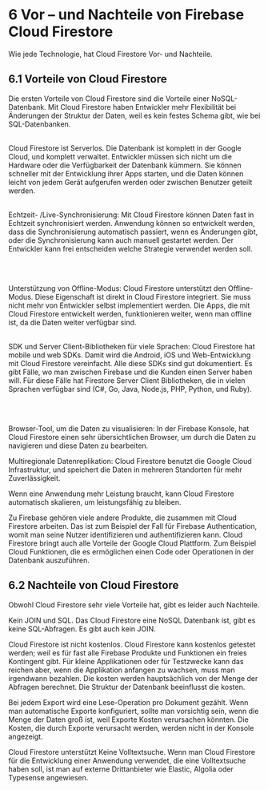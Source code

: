 # 6	Vor – und Nachteile von Firebase Cloud Firestore

Wie jede Technologie, hat Cloud Firestore Vor- und Nachteile.

## 6.1	Vorteile von Cloud Firestore

Die ersten Vorteile von Cloud Firestore sind die Vorteile einer NoSQL-Datenbank. Mit Cloud Firestore haben Entwickler mehr Flexibilität bei Änderungen der Struktur der Daten, weil es kein festes Schema gibt, wie bei SQL-Datenbanken.
<br><br>

Cloud Firestore ist Serverlos. Die Datenbank ist komplett in der Google Cloud, und komplett verwaltet. Entwickler müssen sich nicht um die Hardware oder die Verfügbarkeit der Datenbank kümmern. Sie können schneller mit der Entwicklung ihrer Apps starten, und die Daten können leicht von jedem Gerät aufgerufen werden oder zwischen Benutzer geteilt werden.
<br><br>

Echtzeit- /Live-Synchronisierung: Mit Cloud Firestore können Daten fast in Echtzeit synchronisiert werden. Anwendung können so entwickelt werden, dass die Synchronisierung automatisch passiert, wenn es Änderungen gibt, oder die Synchronisierung kann auch manuell gestartet werden. Der Entwickler kann frei entscheiden welche Strategie verwendet werden soll.

<br><br>

Unterstützung von Offline-Modus: Cloud Firestore unterstützt den Offline-Modus. Diese Eigenschaft ist direkt in Cloud Firestore integriert. Sie muss nicht mehr von Entwickler selbst implementiert werden. Die Apps, die mit Cloud Firestore entwickelt werden, funktionieren weiter, wenn man offline ist, da die Daten weiter verfügbar sind.
<br><br>

SDK und Server Client-Bibliotheken für viele Sprachen: Cloud Firestore hat mobile und web SDKs. Damit wird die Android, iOS und Web-Entwicklung mit Cloud Firestore vereinfacht. Alle diese SDKs sind gut dokumentiert. Es gibt Fälle, wo man zwischen Firebase und die Kunden einen Server haben will. Für diese Fälle hat Firestore Server Client Bibliotheken, die in vielen Sprachen verfügbar sind (C#, Go, Java, Node.js, PHP, Python, und Ruby).

<br><br>

Browser-Tool, um die Daten zu visualisieren: In der Firebase Konsole, hat Cloud Firestore einen sehr übersichtlichen Browser, um durch die Daten zu navigieren und diese Daten zu bearbeiten.

Multiregionale Datenreplikation: Cloud Firestore benutzt die Google Cloud Infrastruktur, und speichert die Daten in mehreren Standorten für mehr Zuverlässigkeit.

Wenn eine Anwendung mehr Leistung braucht, kann Cloud Firestore automatisch skalieren, um leistungsfähig zu bleiben.

Zu Firebase gehören viele andere Produkte, die zusammen mit Cloud Firestore arbeiten. Das ist zum Beispiel der Fall für Firebase Authentication, womit man seine Nutzer identifizieren und authentifizieren kann. Cloud Firestore bringt auch alle Vorteile der Google Cloud Plattform. Zum Beispiel Cloud Funktionen, die es ermöglichen einen Code oder Operationen in der Datenbank auszuführen.


## 6.2	Nachteile von Cloud Firestore


Obwohl Cloud Firestore sehr viele Vorteile hat, gibt es leider auch Nachteile.

Kein JOIN und SQL. Das Cloud Firestore eine NoSQL Datenbank ist, gibt es keine SQL-Abfragen. Es gibt auch kein JOIN.

Cloud Firestore ist nicht kostenlos. Cloud Firestore kann kostenlos getestet werden; weil es für fast alle Firebase Produkte und Funktionen ein freies Kontingent gibt. Für kleine Applikationen oder für Testzwecke kann das reichen aber, wenn die Applikation anfangen zu wachsen, muss man irgendwann bezahlen. Die kosten werden hauptsächlich von der Menge der Abfragen berechnet. Die Struktur der Datenbank beeinflusst die kosten.

Bei jedem Export wird eine Lese-Operation pro Dokument gezählt. Wenn man automatische Exporte konfiguriert, sollte man vorsichtig sein, wenn die Menge der Daten groß ist, weil Exporte Kosten verursachen könnten. Die Kosten, die durch Exporte verursacht werden, werden nicht in der Konsole angezeigt.

Cloud Firestore unterstützt Keine Volltextsuche. Wenn man Cloud Firestore für die Entwicklung einer Anwendung verwendet, die eine Volltextsuche haben soll, ist man auf externe Drittanbieter wie Elastic, Algolia oder Typesense angewiesen.
